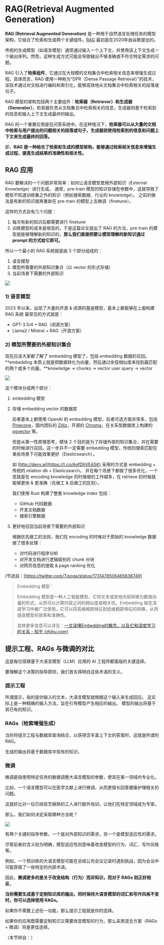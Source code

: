 # RAG(Retrieval Augmented Generation)

**RAG (Retrieval Augmented Generation)** 是一种用于自然语言处理任务的模型架构，它结合了检索和生成两个关键组件。[RAG](https://arxiv.org/abs/2005.11401) 最初是在2020年由谷歌提出的。

传统的生成模型（如语言模型）通常通过输入一个上下文，并使用该上下文生成一个输出序列。然而，这种生成方式可能会导致输出不够准确或不符合特定需求的问题。

RAG 引入了**检索组件**，它通过在大规模的文档集合中检索相关信息来增强生成过程。具体而言，RAG 使用一种称为“DPR（Dense Passage Retrieval）”的技术，该技术通过对文档进行编码和索引化，能够高效地从文档集合中检索相关的段落或句子。

RAG 模型的架构包括两个主要组件：**检索器（Retriever）**和**生成器（Generator）**。检索器负责从文档集合中检索相关的信息，生成器则基于检索到的信息和输入上下文生成最终的输出。

RAG 的一个重要应用是在问答系统中。在这种情况下，**检索器可以从大量的文档中检索与用户提出的问题相关的段落或句子，生成器则使用检索到的信息和问题上下文来生成最终的回答。**

即，**RAG 是一种结合了检索和生成的模型架构，能够通过检索相关信息来增强生成过程，提高生成结果的准确性和相关性。**

## RAG 应用

RAG 要解决的一个问题非常简单：如何让语言模型使用外部知识（External Knowledge）进行生成。 通常，pre-train 模型的知识存储在参数中，这就导致了模型不知道训练集之外的知识（例如搜索数据、行业的 knowledge）。 之前的做法是有新的知识就再重新在 pre-train 的模型上去微调（finetune）。

这样的方式会有几个问题： 

1. 每次有新的知识后都需要进行 finetune 
2. 训练模型的成本是很高的，于是这篇论文提出了 RAG 的方法，pre-train 的模型是能够理解新的知识的，**那么我们直接把要让模型理解的新知识通过 prompt 的方式给它即可。** 

所以一个最小的 RAG 系统就是由 3 个部分组成的： 

1. 语言模型 
2. 模型所需要的外部知识集合（以 vector 的形式存储） 
3. 当前场景下需要的外部知识

![](./asserts/1.jpg)

### 1) 语言模型

2023 年以来，出现了大量的开源 & 闭源的基座模型，基本上都能够在上面构建 RAG 系统 最常见的方式就是： 

- GPT-3.5/4 + RAG（闭源方案） 
- Llama2 / Mistral + RAG（开源方案）

### 2) 模型所需要的外部知识集合

现在应该大家都了解了 embedding 模型了，包括 embedding 数据的召回。**embedding 本质上就是把数据转化为向量，然后通过余弦相似度来找到最匹配的两个或多个向量。**knowledge -> chunks -> vector user query -> vector

![](./asserts/2.jpg)

这个模块分成两个部分： 

1. embedding 模型 

2. 存储 embedding vector 的数据库

   前者基本上都使用 OpenAI 的 embedding 模型，后者可选方案非常多，包括 [Pinecone](https://www.pinecone.io/)，国内团队的 [Zilliz](https://zilliz.com/)，开源的 [Chroma](https://www.trychroma.com/)，在关系型数据库上构建的 [pgvector](https://github.com/pgvector/pgvector) 等。

   但是从第一性原理思考，模块 2 个目的是为了存储外部的知识集合，并在需要的时候进行召回。这一步并不一定需要 embedding 模型，传统的搜索匹配在某些场景下可能效果更好（Elasticsearch）。

   如 [http://devv.ai](https://t.co/AgfDhVEASK) 采用的方式是 embedding + 传统的 relation db + Elasticsearch。 并在每个场景下都做了很多优化，一个思路是在 encoding knowledge 的时候做的工作越多，在 retrieve 的时候就能够更快 & 更准确（先做工 & 后做工的区别）。

   我们使用 Rust 构建了整套 knowledge index 包括： 

   - GitHub  代码数据 
   - 开发文档数据
   - 搜索引擎数据

3. 更好地召回当前场景下需要的外部知识

   根据优先做工的法则，我们在 encoding 的时候对于原始的 knowledge 数据做了很多处理： 

   - 对代码进行程序分析 
   - 对开发文档进行逻辑级别的 chunk 分块
   - 对网页信息的提取 & page ranking 优化

(节选自：[https://twitter.com/Tisoga/status/1731478506465636749]

> Embedding 模型：
>
> Embedding 模型是一种人工智能模型，它将文本或其他内容转换为数值向量的形式，从而可以计算内容之间的相似度或相关性。Embedding 层在深度学习中被广泛使用，它可以将高维稀疏特征到低维稠密特征的转换，从而提高模型的效率和准确性。
>
> 具体更多信息可以详见：[一文读懂Embedding的概念，以及它和深度学习的关系 - 知乎 (zhihu.com)](https://zhuanlan.zhihu.com/p/164502624)

## 提示工程、RAGs 与微调的对比



这是每位搭建基于大语言模型（LLM）应用的 AI 工程师都面临的关键选择。

要理解这个决策的指导原则，我们首先得明白这些术语的含义。

### 提示工程

所谓提示，指的是你输入的文本，大语言模型就根据这个输入来生成回应。 这实际上是一种精确的输入方法，旨在引导模型产生相应的输出。 模型的输出将基于其已有的知识。

### RAGs（检索增强生成）

当你将提示工程与数据库查询结合，以获得含丰富上下文的答案时，这就是所谓的 RAG。

生成的输出将基于数据库中现有的知识。

### 微调

微调是指使用特定任务的数据调整大语言模型的参数，使其在某一领域内专业化。

比如，一个语言模型可以在医学文献上进行微调，从而更擅长回答健康护理相关的问题。

这就好比对一位已经技艺娴熟的工人进行额外培训，让他们在特定领域成为专家。

那么，我们如何决定采取哪种方法呢？

![](./asserts/3.jpg)

有两个关键的指导参数，一个是对外部知识的需求，另一个是模型适应性的需求。

尽管前者的含义较为明确，模型适应性则意味着改变模型的行为、词汇、写作风格等。

例如，一个预训练的大语言模型可能在总结公司会议记录时遇到挑战，因为会议中可能穿插了一些特定的内部术语。

因此，**微调更多的是关于改变结构（行为）而非知识，而对于 RAGs 则正好相反**。

**当你需要生成基于定制知识库的输出，同时保持大语言模型的词汇和写作风格不变时，你可以选择使用 RAGs。**

如果你不需要上述任一功能，那么提示工程就是你的选择。

如果你的应用既需要定制知识又需要改变模型的行为，那么采用混合方案（RAGs + 微调）将是更佳选择。

（本节转自：）

